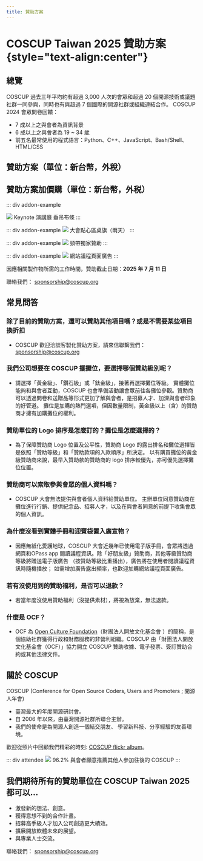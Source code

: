 ```yaml
---
title: 贊助方案
---
```


<script setup lang="ts">
import SponsorTable from './parts/main.md'
import AddonTable from './parts/addon.md'
</script>

# COSCUP Taiwan 2025 贊助方案 {style="text-align:center"}

## 總覽

COSCUP 過去三年平均約有超過 3,000 人次的會眾和超過 20 個開源技術或議題社群一同參與，同時也有與超過 7 個國際的開源社群或組織連結合作。
COSCUP 2024 會眾問卷回饋：

- 7 成以上之與會者為資訊背景
- 6 成以上之與會者為 19 \~ 34 歲
- 前五名最常使用的程式語言：Python、C++、JavaScript、Bash/Shell、HTML/CSS

## 贊助方案（單位：新台幣，外稅）

<SponsorTable />

## 贊助方案加價購（單位：新台幣，外税）

<AddonTable />

::: div addon-example

![](/@/assets/images/sponsorships/flag_dark.webp)
Keynote 演講廳 垂吊布條
:::

::: div addon-example
![](/@/assets/images/sponsorships/promotion_dark.webp)
大會點心區桌旗（兩天）
:::

::: div addon-example
![](/@/assets/images/sponsorships/lanyards_dark.webp)
頸帶獨家贊助
:::

::: div addon-example
![](/@/assets/images/sponsorships/website-agenda-ads_dark.webp)
網站議程頁面廣告
:::

<style lang="css" scoped>
.addon-example {
  display: inline-block;
  width: 50%;
  text-align: center;
  padding: 5px;
}
</style>

因應相關製作物所需的工作時間，贊助截止日期：**2025 年 7 月 11 日**

聯絡我們： [sponsorship@coscup.org](mailto:sponsorship@coscup.org)

## 常見問答

### 除了目前的贊助方案，還可以贊助其他項目嗎？或是不需要某些項目換折扣

- COSCUP 歡迎洽談客製化贊助方案，請來信聯繫我們：[sponsorship@coscup.org](mailto:sponsorship@coscup.org)

### 我們公司想要在 COSCUP 擺攤位，要選擇哪個贊助級別呢？

- 請選擇「黃金級」、「鑽石級」或「鈦金級」，接著再選擇攤位等級。
  實體攤位能夠和與會者互動，COSCUP 也會準備活動讓會眾前往各攤位參觀。贊助商可以透過問卷和送贈品等形式更加了解與會者，是招募人才、加深與會者印象的好管道。
  攤位是加購的熱門選項，但因數量限制，黃金級以上（含）的贊助商才擁有加購攤位的權利。

### 贊助單位的 Logo 排序是怎麼訂的？攤位是怎麼選擇的？

- 為了保障贊助商 Logo 位置及公平性，贊助商 Logo 的露出排名和攤位選擇皆是依照「贊助等級」和「贊助款項的入款順序」所決定。
  以有購買攤位的黃金級贊助商來說，最早入贊助款的贊助商的 logo 排序較優先，亦可優先選擇攤位位置。

### 贊助商可以索取參與會眾的個人資料嗎？

- COSCUP 大會無法提供與會者個人資料給贊助單位。
  主辦單位同意贊助商在攤位進行行銷、提供紀念品、招募人才，以及在與會者同意的前提下收集會眾的個人資訊。

### 為什麼沒看到實體手冊和迎賓袋置入廣宣物？

- 因應無紙化愛護地球，COSCUP 大會近幾年已使用電子版手冊，會眾將透過網頁和OPass app 閱讀議程資訊。除「好朋友級」贊助商，其他等級贊助商等級將贈送電子版廣告 （按贊助等級比重播出），廣告將在使用者閱讀議程資訊時隨機播放；
  如需增加廣告露出頻率，也歡迎加購網站議程頁面廣告。

### 若有沒使用到的贊助福利，是否可以退款？

- 若當年度沒使用贊助福利（沒提供素材），將視為放棄，無法退款。

### 什麼是 OCF？

- OCF 為 [Open Culture Foundation](https://ocf.tw/)（財團法人開放文化基金會 ）的簡稱，是個協助社群獲得行政和財務服務的非營利組織。COSCUP 由「財團法人開放文化基金會（OCF）」協力開立 COSCUP 贊助收據、電子發票、簽訂贊助合約或其他法律文件。

## 關於 COSCUP

COSCUP (Conference for Open Source Coders, Users and Promoters ; 開源人年會)

- 臺灣最大的年度開源研討會。
- 自 2006 年以來，由臺灣開源社群所聯合主辦。
- 我們的使命是為開源人創造一個結交朋友、 學習新科技、分享經驗的友善環境。

歡迎從照片中回顧我們精彩的時刻: [COSCUP flickr album](https://www.flickr.com/photos/coscup/albums)。

::: div attendee
![](/@/assets/images/sponsorships/coscup-attendee.webp)
96.2% 與會者願意推薦其他人參加往後的 COSCUP
:::

<style lang="css" scoped>
.attendee {
  text-align: center;
}
</style>

## 我們期待所有的贊助單位在 COSCUP Taiwan 2025 都可以...

- 激發新的想法、創意。
- 獲得意想不到的合作計畫。
- 招募高手級人才加入公司創造更大績效。
- 擴展開放軟體未來的展望。
- 與專業人士交流。

聯絡我們： [sponsorship@coscup.org](mailto:sponsorship@coscup.org)
